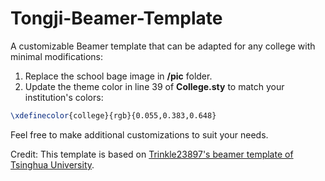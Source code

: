 # Tongji-Beamer-Template

A customizable Beamer template that can be adapted for any college with minimal modifications:

1. Replace the school bage image in **/pic** folder.
2. Update the theme color in line 39 of **College.sty** to match your institution's colors:
``` tex
\xdefinecolor{college}{rgb}{0.055,0.383,0.648}  
```

Feel free to make additional customizations to suit your needs.

Credit: This template is based on [Trinkle23897's beamer template of Tsinghua University](https://github.com/Trinkle23897/THU-Beamer-Theme).
